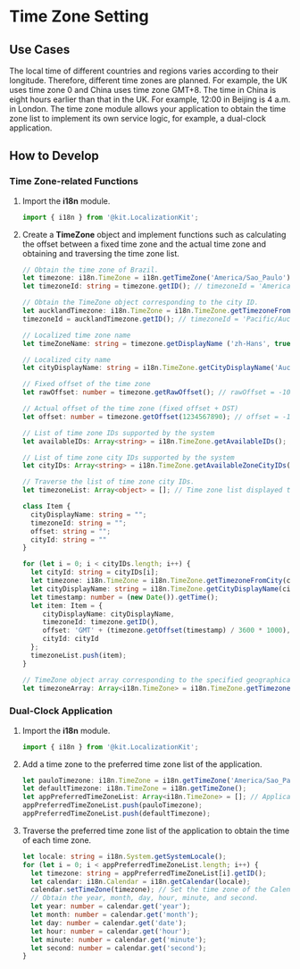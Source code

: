 # Time Zone Setting

## Use Cases

The local time of different countries and regions varies according to their longitude. Therefore, different time zones are planned. For example, the UK uses time zone 0 and China uses time zone GMT+8. The time in China is eight hours earlier than that in the UK. For example, 12:00 in Beijing is 4 a.m. in London. The time zone module allows your application to obtain the time zone list to implement its own service logic, for example, a dual-clock application.

## How to Develop

### Time Zone-related Functions

1. Import the **i18n** module.
   ```ts
   import { i18n } from '@kit.LocalizationKit';
   ```

2. Create a **TimeZone** object and implement functions such as calculating the offset between a fixed time zone and the actual time zone and obtaining and traversing the time zone list.
   ```ts
   // Obtain the time zone of Brazil.
   let timezone: i18n.TimeZone = i18n.getTimeZone('America/Sao_Paulo'); // Pass in a specific time zone to create a TimeZone object.
   let timezoneId: string = timezone.getID(); // timezoneId = 'America/Sao_Paulo'

   // Obtain the TimeZone object corresponding to the city ID.
   let aucklandTimezone: i18n.TimeZone = i18n.TimeZone.getTimezoneFromCity('Auckland');
   timezoneId = aucklandTimezone.getID(); // timezoneId = 'Pacific/Auckland'

   // Localized time zone name
   let timeZoneName: string = timezone.getDisplayName ('zh-Hans', true); // timeZoneName ='Brasília Standard Time'

   // Localized city name
   let cityDisplayName: string = i18n.TimeZone.getCityDisplayName('Auckland', 'zh-Hans'); // cityDisplayName = 'Auckland (New Zealand)'

   // Fixed offset of the time zone
   let rawOffset: number = timezone.getRawOffset(); // rawOffset = -10800000

   // Actual offset of the time zone (fixed offset + DST)
   let offset: number = timezone.getOffset(1234567890); // offset = -10800000

   // List of time zone IDs supported by the system
   let availableIDs: Array<string> = i18n.TimeZone.getAvailableIDs(); // availableIDs = ['America/Adak', 'Asia/Hovd', ...]

   // List of time zone city IDs supported by the system
   let cityIDs: Array<string> = i18n.TimeZone.getAvailableZoneCityIDs(); // cityIDs = ['Auckland', 'Magadan', ...]

   // Traverse the list of time zone city IDs.
   let timezoneList: Array<object> = []; // Time zone list displayed to the user

   class Item {
     cityDisplayName: string = "";
     timezoneId: string = "";
     offset: string = "";
     cityId: string = ""
   }

   for (let i = 0; i < cityIDs.length; i++) {
     let cityId: string = cityIDs[i];
     let timezone: i18n.TimeZone = i18n.TimeZone.getTimezoneFromCity(cityId); // TimeZone object corresponding to the city ID
     let cityDisplayName: string = i18n.TimeZone.getCityDisplayName(cityId, 'zh-CN'); // Localized city name
     let timestamp: number = (new Date()).getTime();
     let item: Item = {
        cityDisplayName: cityDisplayName,
        timezoneId: timezone.getID(),
        offset: 'GMT' + (timezone.getOffset(timestamp) / 3600 * 1000),
        cityId: cityId
     };
     timezoneList.push(item);
   }

   // TimeZone object array corresponding to the specified geographical coordinates
   let timezoneArray: Array<i18n.TimeZone> = i18n.TimeZone.getTimezonesByLocation(-43.1, -22.5);
   ```

### Dual-Clock Application

1. Import the **i18n** module.
   ```ts
   import { i18n } from '@kit.LocalizationKit';
   ```

2. Add a time zone to the preferred time zone list of the application.
   ```ts
   let pauloTimezone: i18n.TimeZone = i18n.getTimeZone('America/Sao_Paulo');
   let defaultTimezone: i18n.TimeZone = i18n.getTimeZone();
   let appPreferredTimeZoneList: Array<i18n.TimeZone> = []; // Application preferred time zone list
   appPreferredTimeZoneList.push(pauloTimezone);
   appPreferredTimeZoneList.push(defaultTimezone);
   ```

3. Traverse the preferred time zone list of the application to obtain the time of each time zone.
   ```ts
   let locale: string = i18n.System.getSystemLocale();
   for (let i = 0; i < appPreferredTimeZoneList.length; i++) {
     let timezone: string = appPreferredTimeZoneList[i].getID();
     let calendar: i18n.Calendar = i18n.getCalendar(locale);
     calendar.setTimeZone(timezone); // Set the time zone of the Calendar object.
     // Obtain the year, month, day, hour, minute, and second.
     let year: number = calendar.get('year');
     let month: number = calendar.get('month');
     let day: number = calendar.get('date');
     let hour: number = calendar.get('hour');
     let minute: number = calendar.get('minute');
     let second: number = calendar.get('second');
   }
   ```
